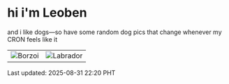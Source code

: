 # hi i'm Leoben

and i like dogs—so have some random dog pics that change whenever my CRON feels like it

|  |  |
|--------|----------|
| ![Borzoi](https://random-dog-vercel.vercel.app/api/random-borzoi?v=1756650008) | ![Labrador](https://random-dog-vercel.vercel.app/api/random-labrador?v=1756650008) |

Last updated: 2025-08-31 22:20 PHT

